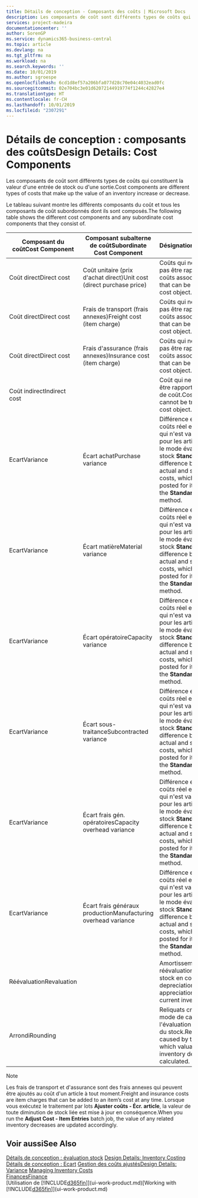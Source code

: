 ```yaml
---
title: Détails de conception - Composants des coûts | Microsoft Docs
description: Les composants de coût sont différents types de coûts qui constituent la valeur d'une entrée de stock ou d'une sortie.
services: project-madeira
documentationcenter: ''
author: SorenGP
ms.service: dynamics365-business-central
ms.topic: article
ms.devlang: na
ms.tgt_pltfrm: na
ms.workload: na
ms.search.keywords: ''
ms.date: 10/01/2019
ms.author: sgroespe
ms.openlocfilehash: 6cd1d8ef57a206bfa077d28c70e04c4032ead0fc
ms.sourcegitcommit: 02e704bc3e01d62072144919774f1244c42827e4
ms.translationtype: HT
ms.contentlocale: fr-CH
ms.lasthandoff: 10/01/2019
ms.locfileid: "2307291"
---
```

# <a name="design-details-cost-components"></a><span data-ttu-id="c632b-103">Détails de conception : composants des coûts</span><span class="sxs-lookup"><span data-stu-id="c632b-103">Design Details: Cost Components</span></span>
<span data-ttu-id="c632b-104">Les composants de coût sont différents types de coûts qui constituent la valeur d'une entrée de stock ou d'une sortie.</span><span class="sxs-lookup"><span data-stu-id="c632b-104">Cost components are different types of costs that make up the value of an inventory increase or decrease.</span></span>  

 <span data-ttu-id="c632b-105">Le tableau suivant montre les différents composants du coût et tous les composants de coût subordonnés dont ils sont composés.</span><span class="sxs-lookup"><span data-stu-id="c632b-105">The following table shows the different cost components and any subordinate cost components that they consist of.</span></span>  

|<span data-ttu-id="c632b-106">Composant du coût</span><span class="sxs-lookup"><span data-stu-id="c632b-106">Cost Component</span></span>|<span data-ttu-id="c632b-107">Composant subalterne de coût</span><span class="sxs-lookup"><span data-stu-id="c632b-107">Subordinate Cost Component</span></span>|<span data-ttu-id="c632b-108">Désignation</span><span class="sxs-lookup"><span data-stu-id="c632b-108">Description</span></span>|  
|--------------------|--------------------------------|---------------------------------------|  
|<span data-ttu-id="c632b-109">Coût direct</span><span class="sxs-lookup"><span data-stu-id="c632b-109">Direct cost</span></span>|<span data-ttu-id="c632b-110">Coût unitaire (prix d'achat direct)</span><span class="sxs-lookup"><span data-stu-id="c632b-110">Unit cost (direct purchase price)</span></span>|<span data-ttu-id="c632b-111">Coûts qui ne peuvent pas être rapportés à des coûts associés.</span><span class="sxs-lookup"><span data-stu-id="c632b-111">Cost that can be traced to a cost object.</span></span>|  
|<span data-ttu-id="c632b-112">Coût direct</span><span class="sxs-lookup"><span data-stu-id="c632b-112">Direct cost</span></span>|<span data-ttu-id="c632b-113">Frais de transport (frais annexes)</span><span class="sxs-lookup"><span data-stu-id="c632b-113">Freight cost (item charge)</span></span>|<span data-ttu-id="c632b-114">Coûts qui ne peuvent pas être rapportés à des coûts associés.</span><span class="sxs-lookup"><span data-stu-id="c632b-114">Cost that can be traced to a cost object.</span></span>|  
|<span data-ttu-id="c632b-115">Coût direct</span><span class="sxs-lookup"><span data-stu-id="c632b-115">Direct cost</span></span>|<span data-ttu-id="c632b-116">Frais d'assurance (frais annexes)</span><span class="sxs-lookup"><span data-stu-id="c632b-116">Insurance cost (item charge)</span></span>|<span data-ttu-id="c632b-117">Coûts qui ne peuvent pas être rapportés à des coûts associés.</span><span class="sxs-lookup"><span data-stu-id="c632b-117">Cost that can be traced to a cost object.</span></span>|  
|<span data-ttu-id="c632b-118">Coût indirect</span><span class="sxs-lookup"><span data-stu-id="c632b-118">Indirect cost</span></span>||<span data-ttu-id="c632b-119">Coût qui ne peut pas être rapporté à un objet de coût.</span><span class="sxs-lookup"><span data-stu-id="c632b-119">Cost that cannot be traced to a cost object.</span></span>|  
|<span data-ttu-id="c632b-120">Ecart</span><span class="sxs-lookup"><span data-stu-id="c632b-120">Variance</span></span>|<span data-ttu-id="c632b-121">Écart achat</span><span class="sxs-lookup"><span data-stu-id="c632b-121">Purchase variance</span></span>|<span data-ttu-id="c632b-122">Différence entre les coûts réel et standard, qui n'est validée que pour les articles utilisant le mode évaluation stock **Standard**.</span><span class="sxs-lookup"><span data-stu-id="c632b-122">The difference between actual and standard costs, which is only posted for items using the **Standard** costing method.</span></span>|  
|<span data-ttu-id="c632b-123">Ecart</span><span class="sxs-lookup"><span data-stu-id="c632b-123">Variance</span></span>|<span data-ttu-id="c632b-124">Écart matière</span><span class="sxs-lookup"><span data-stu-id="c632b-124">Material variance</span></span>|<span data-ttu-id="c632b-125">Différence entre les coûts réel et standard, qui n'est validée que pour les articles utilisant le mode évaluation stock **Standard**.</span><span class="sxs-lookup"><span data-stu-id="c632b-125">The difference between actual and standard costs, which is only posted for items using the **Standard** costing method.</span></span>|  
|<span data-ttu-id="c632b-126">Ecart</span><span class="sxs-lookup"><span data-stu-id="c632b-126">Variance</span></span>|<span data-ttu-id="c632b-127">Écart opératoire</span><span class="sxs-lookup"><span data-stu-id="c632b-127">Capacity variance</span></span>|<span data-ttu-id="c632b-128">Différence entre les coûts réel et standard, qui n'est validée que pour les articles utilisant le mode évaluation stock **Standard**.</span><span class="sxs-lookup"><span data-stu-id="c632b-128">The difference between actual and standard costs, which is only posted for items using the **Standard** costing method.</span></span>|  
|<span data-ttu-id="c632b-129">Ecart</span><span class="sxs-lookup"><span data-stu-id="c632b-129">Variance</span></span>|<span data-ttu-id="c632b-130">Écart sous-traitance</span><span class="sxs-lookup"><span data-stu-id="c632b-130">Subcontracted variance</span></span>|<span data-ttu-id="c632b-131">Différence entre les coûts réel et standard, qui n'est validée que pour les articles utilisant le mode évaluation stock **Standard**.</span><span class="sxs-lookup"><span data-stu-id="c632b-131">The difference between actual and standard costs, which is only posted for items using the **Standard** costing method.</span></span>|  
|<span data-ttu-id="c632b-132">Ecart</span><span class="sxs-lookup"><span data-stu-id="c632b-132">Variance</span></span>|<span data-ttu-id="c632b-133">Écart frais gén. opératoires</span><span class="sxs-lookup"><span data-stu-id="c632b-133">Capacity overhead variance</span></span>|<span data-ttu-id="c632b-134">Différence entre les coûts réel et standard, qui n'est validée que pour les articles utilisant le mode évaluation stock **Standard**.</span><span class="sxs-lookup"><span data-stu-id="c632b-134">The difference between actual and standard costs, which is only posted for items using the **Standard** costing method.</span></span>|  
|<span data-ttu-id="c632b-135">Ecart</span><span class="sxs-lookup"><span data-stu-id="c632b-135">Variance</span></span>|<span data-ttu-id="c632b-136">Écart frais généraux production</span><span class="sxs-lookup"><span data-stu-id="c632b-136">Manufacturing overhead variance</span></span>|<span data-ttu-id="c632b-137">Différence entre les coûts réel et standard, qui n'est validée que pour les articles utilisant le mode évaluation stock **Standard**.</span><span class="sxs-lookup"><span data-stu-id="c632b-137">The difference between actual and standard costs, which is only posted for items using the **Standard** costing method.</span></span>|  
|<span data-ttu-id="c632b-138">Réévaluation</span><span class="sxs-lookup"><span data-stu-id="c632b-138">Revaluation</span></span>||<span data-ttu-id="c632b-139">Amortissement ou réévaluation de la valeur stock en cours.</span><span class="sxs-lookup"><span data-stu-id="c632b-139">A depreciation or appreciation of the current inventory value.</span></span>|  
|<span data-ttu-id="c632b-140">Arrondi</span><span class="sxs-lookup"><span data-stu-id="c632b-140">Rounding</span></span>||<span data-ttu-id="c632b-141">Reliquats créés par le mode de calcul de l'évaluation des sorties du stock.</span><span class="sxs-lookup"><span data-stu-id="c632b-141">Residuals caused by the way in which valuation of inventory decreases are calculated.</span></span>|  

> [!NOTE]  
>  <span data-ttu-id="c632b-142">Les frais de transport et d'assurance sont des frais annexes qui peuvent être ajoutés au coût d'un article à tout moment.</span><span class="sxs-lookup"><span data-stu-id="c632b-142">Freight and insurance costs are item charges that can be added to an item’s cost at any time.</span></span> <span data-ttu-id="c632b-143">Lorsque vous exécutez le traitement par lots **Ajuster coûts - Écr. article**, la valeur de toute diminution de stock liée est mise à jour en conséquence.</span><span class="sxs-lookup"><span data-stu-id="c632b-143">When you run the **Adjust Cost - Item Entries** batch job, the value of any related inventory decreases are updated accordingly.</span></span>  

## <a name="see-also"></a><span data-ttu-id="c632b-144">Voir aussi</span><span class="sxs-lookup"><span data-stu-id="c632b-144">See Also</span></span>  
 <span data-ttu-id="c632b-145">[Détails de conception : évaluation stock](design-details-inventory-costing.md) </span><span class="sxs-lookup"><span data-stu-id="c632b-145">[Design Details: Inventory Costing](design-details-inventory-costing.md) </span></span>  
 <span data-ttu-id="c632b-146">[Détails de conception : Ecart](design-details-variance.md) [Gestion des coûts ajustés](finance-manage-inventory-costs.md)</span><span class="sxs-lookup"><span data-stu-id="c632b-146">[Design Details: Variance](design-details-variance.md) [Managing Inventory Costs](finance-manage-inventory-costs.md)</span></span>  
 [<span data-ttu-id="c632b-147">Finances</span><span class="sxs-lookup"><span data-stu-id="c632b-147">Finance</span></span>](finance.md)  
 <span data-ttu-id="c632b-148">[Utilisation de [!INCLUDE[d365fin](includes/d365fin_md.md)]](ui-work-product.md)</span><span class="sxs-lookup"><span data-stu-id="c632b-148">[Working with [!INCLUDE[d365fin](includes/d365fin_md.md)]](ui-work-product.md)</span></span>  
